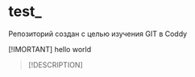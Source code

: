 # test_
Репозиторий создан с целью изучения GIT в Coddy

[!IMORTANT]
hello world

> [!DESCRIPTION]

